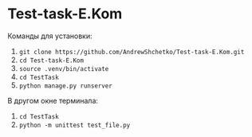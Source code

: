 # Test-task-E.Kom
Команды для установки:
1. `git clone https://github.com/AndrewShchetko/Test-task-E.Kom.git`
2. `cd Test-task-E.Kom`
3. `source .venv/bin/activate`
4. `cd TestTask`
5. `python manage.py runserver`

В другом окне терминала:
1. `cd TestTask`
2. `python -m unittest test_file.py`
